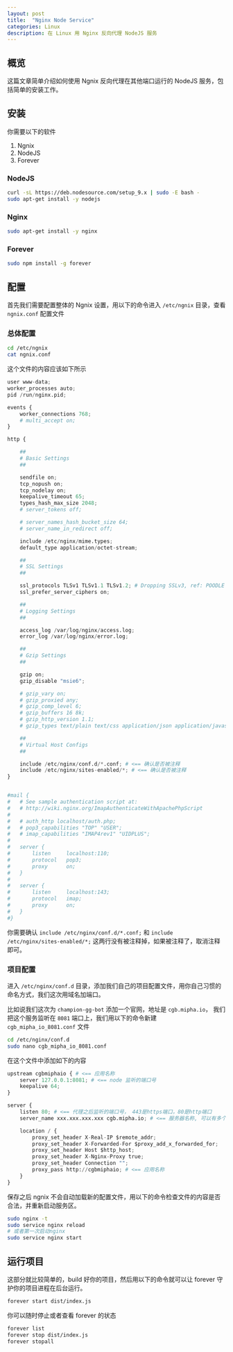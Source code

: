 ```yaml
---
layout: post
title:  "Nginx Node Service"
categories: Linux
description: 在 Linux 用 Nginx 反向代理 NodeJS 服务
---
```


## 概览

这篇文章简单介绍如何使用 Ngnix 反向代理在其他端口运行的 NodeJS 服务，包括简单的安装工作。

## 安装

你需要以下的软件

1. Ngnix
2. NodeJS
3. Forever

### NodeJS

```bash
curl -sL https://deb.nodesource.com/setup_9.x | sudo -E bash -
sudo apt-get install -y nodejs
```

### Nginx

```bash
sudo apt-get install -y nginx
```

### Forever

```bash
sudo npm install -g forever
```

## 配置

首先我们需要配置整体的 Ngnix 设置，用以下的命令进入 `/etc/ngnix` 目录，查看 `ngnix.conf` 配置文件

### 总体配置

```bash
cd /etc/ngnix
cat ngnix.conf
```

这个文件的内容应该如下所示

```py
user www-data;
worker_processes auto;
pid /run/nginx.pid;

events {
	worker_connections 768;
	# multi_accept on;
}

http {

	##
	# Basic Settings
	##

	sendfile on;
	tcp_nopush on;
	tcp_nodelay on;
	keepalive_timeout 65;
	types_hash_max_size 2048;
	# server_tokens off;

	# server_names_hash_bucket_size 64;
	# server_name_in_redirect off;

	include /etc/nginx/mime.types;
	default_type application/octet-stream;

	##
	# SSL Settings
	##

	ssl_protocols TLSv1 TLSv1.1 TLSv1.2; # Dropping SSLv3, ref: POODLE
	ssl_prefer_server_ciphers on;

	##
	# Logging Settings
	##

	access_log /var/log/nginx/access.log;
	error_log /var/log/nginx/error.log;

	##
	# Gzip Settings
	##

	gzip on;
	gzip_disable "msie6";

	# gzip_vary on;
	# gzip_proxied any;
	# gzip_comp_level 6;
	# gzip_buffers 16 8k;
	# gzip_http_version 1.1;
	# gzip_types text/plain text/css application/json application/javascript text/xml application/xml application/xml+rss text/javascript;

	##
	# Virtual Host Configs
	##

	include /etc/nginx/conf.d/*.conf; # <== 确认是否被注释
	include /etc/nginx/sites-enabled/*; # <== 确认是否被注释
}


#mail {
#	# See sample authentication script at:
#	# http://wiki.nginx.org/ImapAuthenticateWithApachePhpScript
# 
#	# auth_http localhost/auth.php;
#	# pop3_capabilities "TOP" "USER";
#	# imap_capabilities "IMAP4rev1" "UIDPLUS";
# 
#	server {
#		listen     localhost:110;
#		protocol   pop3;
#		proxy      on;
#	}
# 
#	server {
#		listen     localhost:143;
#		protocol   imap;
#		proxy      on;
#	}
#}

```

你需要确认 `include /etc/nginx/conf.d/*.conf;` 和 `include /etc/nginx/sites-enabled/*;` 这两行没有被注释掉，如果被注释了，取消注释即可。

### 项目配置

进入 `/etc/nginx/conf.d` 目录，添加我们自己的项目配置文件，用你自己习惯的命名方式，我们这次用域名加端口。

比如说我们这次为 `champion-gg-bot` 添加一个官网，地址是 `cgb.mipha.io`， 我们把这个服务监听在 `8081` 端口上，我们用以下的命令新建 `cgb_mipha_io_8081.conf` 文件

```bash
cd /etc/nginx/conf.d
sudo nano cgb_mipha_io_8081.conf
```

在这个文件中添加如下的内容

```py
upstream cgbmiphaio { # <== 应用名称
    server 127.0.0.1:8081; # <== node 监听的端口号
    keepalive 64;
}

server {
    listen 80; # <== 代理之后监听的端口号， 443是https端口，80是http端口
    server_name xxx.xxx.xxx.xxx cgb.mipha.io; # <== 服务器名称, 可以有多个域名，用空格隔开

    location / {
        proxy_set_header X-Real-IP $remote_addr;
        proxy_set_header X-Forwarded-For $proxy_add_x_forwarded_for;
        proxy_set_header Host $http_host;
        proxy_set_header X-Nginx-Proxy true;
        proxy_set_header Connection "";
        proxy_pass http://cgbmiphaio; # <== 应用名称
    }
}
```

保存之后 ngnix 不会自动加载新的配置文件，用以下的命令检查文件的内容是否合法，并重新启动服务区。

```bash
sudo nginx -t
sudo service nginx reload
# 或者第一次启动nginx
sudo service nginx start
```

## 运行项目

这部分就比较简单的，build 好你的项目，然后用以下的命令就可以让 forever 守护你的项目进程在后台运行。

```bash
forever start dist/index.js
```

你可以随时停止或者查看 forever 的状态

```bash
forever list
forever stop dist/index.js
forever stopall
```
